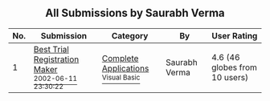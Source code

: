 ﻿<div align="center">

## All Submissions by Saurabh Verma

</div>

No.  | Submission | Category | By   | User Rating
---- | ---------- | -------- | ---- | -----------
1 | [Best Trial Registration Maker<br /><sup>2002-06-11 23:30:22</sup>](https://github.com/Planet-Source-Code/saurabh-verma-best-trial-registration-maker__1-35685) | [Complete Applications<br /><sup>Visual Basic</sup>](../ByCategory/complete-applications__1-27.md) | Saurabh Verma | 4.6 (46 globes from 10 users)
